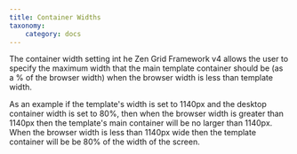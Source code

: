 ```yaml
---
title: Container Widths
taxonomy:
    category: docs
---
```


The container width setting int he Zen Grid Framework v4 allows the user to specify the maximum width that the main template container should be (as a % of the browser width) when the browser width is less than template width.

As an example if the template's width is set to 1140px and the desktop container width is set to 80%, then when the browser width is greater than 1140px then the template's main container will be no larger than 1140px. When the browser width is less than 1140px wide then the template container will be be 80% of the width of the screen.